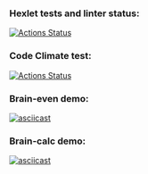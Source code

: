 ### Hexlet tests and linter status:
[![Actions Status](https://github.com/vimaxoff/frontend-project-44/workflows/hexlet-check/badge.svg)](https://github.com/vimaxoff/frontend-project-44/actions)

### Code Climate test:
[![Actions Status](https://api.codeclimate.com/v1/badges/da2b1fbffcfdca440a1e/maintainability)](https://codeclimate.com/github/vimaxoff/frontend-project-44/maintainability)

### Brain-even demo:
[![asciicast](https://asciinema.org/a/jLb5wFNVKHNx4Ve9YSJe5nVqM.svg)](https://asciinema.org/a/jLb5wFNVKHNx4Ve9YSJe5nVqM)

### Brain-calc demo:
[![asciicast](https://asciinema.org/a/6sF9wmYJQusRo3d3l03IfQhjJ.svg)](https://asciinema.org/a/6sF9wmYJQusRo3d3l03IfQhjJ)

